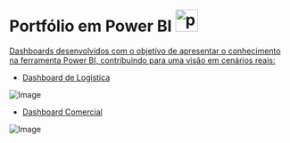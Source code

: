 # Portfólio em Power BI <a href="https://www.powerbi.com" target="_blank" rel="noreferrer"> <img src="https://github.com/microsoft/PowerBI-Icons/blob/main/SVG/Power-BI.svg" alt="powerbi" width="40" height="40"/>

Dashboards desenvolvidos com o objetivo de apresentar o conhecimento na ferramenta Power BI, contribuindo para uma visão em cenários reais:

- [Dashboard de Logística](https://app.powerbi.com/view?r=eyJrIjoiNzc1OTkzNDMtOTYxNS00NDY2LTllOWUtNTUzN2IwNGQzZGI0IiwidCI6ImI3NTM5MDg3LWY0ZDgtNDdiMy1iZmQ1LTA4MzA4MTJjYjZiMiJ9)

![Image](https://github.com/user-attachments/assets/34ea4860-975b-4873-b549-0862920dc216)

- [Dashboard Comercial](https://app.powerbi.com/view?r=eyJrIjoiN2Q0MzdhNTAtNWMyYi00ZGVhLWE0ZGYtMTNiMmE0NmU1M2QyIiwidCI6ImI3NTM5MDg3LWY0ZDgtNDdiMy1iZmQ1LTA4MzA4MTJjYjZiMiJ9)

![Image](https://github.com/user-attachments/assets/9a9d32ac-cc12-4eae-84c6-3731897d139a)
